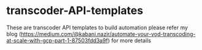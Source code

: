 # transcoder-API-templates
These are transcoder API templates to build automation
please refer my blog (https://medium.com/@kabani.nazir/automate-your-vod-transcoding-at-scale-with-gcp-part-1-87503fdd3a9f) for more details
